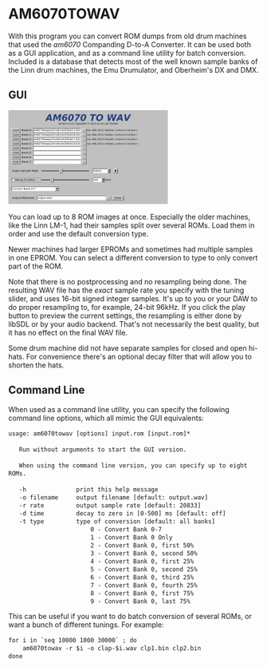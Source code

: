 # AM6070TOWAV

With this program you can convert ROM dumps from old drum machines that used the _am6070_ Companding D-to-A Converter.
It can be used both as a GUI application, and as a command line utility for batch conversion.
Included is a database that detects most of the well known sample banks of the Linn drum machines, the Emu Drumulator, and Oberheim's DX and DMX.

## GUI

<img alt="screenshot" src="doc/am6070towav.png" width=320>

You can load up to 8 ROM images at once.
Especially the older machines, like the Linn LM-1, had their samples split over several ROMs.
Load them in order and use the default conversion type.

Newer machines had larger EPROMs and sometimes had multiple samples in one EPROM.
You can select a different conversion to type to only convert part of the ROM.

Note that there is no postprocessing and no resampling being done.
The resulting WAV file has the _exact_ sample rate you specify with the tuning slider, and uses 16-bit signed integer samples.
It's up to you or your DAW to do proper resampling to, for example, 24-bit 96kHz.
If you click the play button to preview the current settings, the resampling is either done by libSDL or by your audio backend.
That's not necessarily the best quality, but it has no effect on the final WAV file.

Some drum machine did not have separate samples for closed and open hi-hats.
For convenience there's an optional decay filter that will allow you to shorten the hats.

## Command Line

When used as a command line utility, you can specify the following command line options, which all mimic the GUI equivalents:

```
usage: am6070towav [options] input.rom [input.rom]*

   Run without arguments to start the GUI version.

   When using the command line version, you can specify up to eight ROMs.

   -h              print this help message
   -o filename     output filename [default: output.wav]
   -r rate         output sample rate [default: 20833]
   -d time         decay to zero in [0-500] ms [default: off]
   -t type         type of conversion [default: all banks]
                       0 - Convert Bank 0-7
                       1 - Convert Bank 0 Only
                       2 - Convert Bank 0, first 50%
                       3 - Convert Bank 0, second 50%
                       4 - Convert Bank 0, first 25%
                       5 - Convert Bank 0, second 25%
                       6 - Convert Bank 0, third 25%
                       7 - Convert Bank 0, fourth 25%
                       8 - Convert Bank 0, first 75%
                       9 - Convert Bank 0, last 75%
```

This can be useful if you want to do batch conversion of several ROMs, or want a bunch of different tunings.
For example:

```
for i in `seq 10000 1000 30000` ; do
    am6070towav -r $i -o clap-$i.wav clp1.bin clp2.bin
done
```

